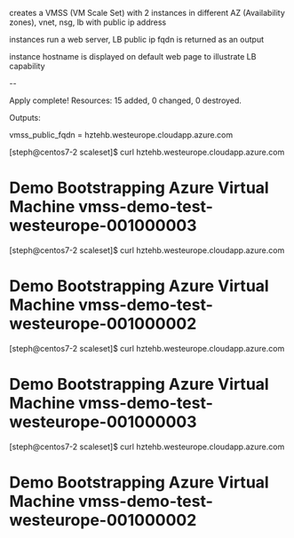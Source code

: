 creates a VMSS (VM Scale Set) with 2 instances in different AZ (Availability zones), vnet, nsg, lb with public ip address

instances run a web server, LB public ip fqdn is returned as an output

instance hostname is displayed on default web page to illustrate LB capability

--

Apply complete! Resources: 15 added, 0 changed, 0 destroyed.

Outputs:

vmss_public_fqdn = hztehb.westeurope.cloudapp.azure.com

[steph@centos7-2 scaleset]$ curl hztehb.westeurope.cloudapp.azure.com
<h1>Demo Bootstrapping Azure Virtual Machine vmss-demo-test-westeurope-001000003</h1>
[steph@centos7-2 scaleset]$ curl hztehb.westeurope.cloudapp.azure.com
<h1>Demo Bootstrapping Azure Virtual Machine vmss-demo-test-westeurope-001000002</h1>
[steph@centos7-2 scaleset]$ curl hztehb.westeurope.cloudapp.azure.com
<h1>Demo Bootstrapping Azure Virtual Machine vmss-demo-test-westeurope-001000003</h1>
[steph@centos7-2 scaleset]$ curl hztehb.westeurope.cloudapp.azure.com
<h1>Demo Bootstrapping Azure Virtual Machine vmss-demo-test-westeurope-001000002</h1>


